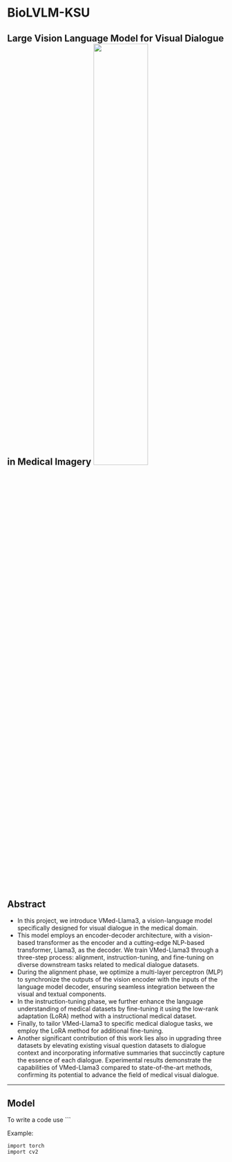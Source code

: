 # BioLVLM-KSU
**Large Vision Language Model for Visual Dialogue in Medical Imagery**
<img src="https://github.com/BigData-KSU/BioLVLM-KSU/assets/126481523/5985c11e-b388-4fcf-9f4a-d506c2b4810c" width="50%" height="50%" />
-----
## Abstract
- In this project, we introduce VMed-Llama3, a vision-language model specifically designed for visual dialogue in the medical domain.
- This model employs an encoder-decoder architecture, with a vision-based transformer as the encoder and a cutting-edge NLP-based transformer, Llama3, as the decoder. We train VMed-Llama3 through a three-step process: alignment, instruction-tuning, and fine-tuning on diverse downstream tasks related to medical dialogue datasets.
- During the alignment phase, we optimize a multi-layer perceptron (MLP) to synchronize the outputs of the vision encoder with the inputs of the language model decoder, ensuring seamless integration between the visual and textual components.
- In the instruction-tuning phase, we further enhance the language understanding of medical datasets by fine-tuning it using the low-rank adaptation (LoRA) method with a instructional medical dataset.
- Finally, to tailor VMed-Llama3 to specific medical dialogue tasks, we employ the LoRA method for additional fine-tuning.
- Another significant contribution of this work lies also in upgrading three datasets by elevating existing visual question datasets to dialogue context and incorporating informative summaries that succinctly capture the essence of each dialogue. Experimental results demonstrate the capabilities of VMed-Llama3 compared to state-of-the-art methods, confirming its  potential to advance the field of medical visual dialogue.
-----
## Model

To write a code use ```

Example:
```
import torch
import cv2
```

